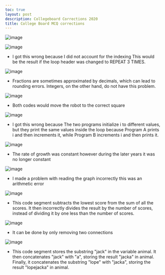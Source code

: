 ```yaml
---
toc: true
layout: post
description: Collegeboard Corrections 2020
title: College Board MCQ corrections
---
```


![image](https://user-images.githubusercontent.com/110933283/235427138-893f3410-86ea-46d3-bfb6-87a1537d8a64.png)


![image](https://user-images.githubusercontent.com/110933283/235427236-a8a770c1-309a-4e3b-aa42-955783c54a6b.png)
- I got this wrong because I did not account for the indexing This would be the result if the loop header was changed to REPEAT 3 TIMES.


![image](https://user-images.githubusercontent.com/110933283/235427302-458f9523-860a-46a8-94ee-348f57e86850.png)
- Fractions are sometimes approximated by decimals, which can lead to rounding errors. Integers, on the other hand, do not have this problem.


![image](https://user-images.githubusercontent.com/110933283/235427375-fb734fb7-3eb7-4d91-bd8e-83c9b6e912b4.png)
- Both codes would move the robot to the correct square


![image](https://user-images.githubusercontent.com/110933283/235427471-8f089fc4-2bbb-40f6-89c3-fc6406feb914.png)
- I got this wrong because The two programs initialize i to different values, but they print the same values inside the loop because Program A prints i and then increments it, while Program B increments i and then prints it.

![image](https://user-images.githubusercontent.com/110933283/235427590-7329923d-ec52-4585-a330-aa1da22a094a.png)
- The rate of growth was constant however during the later years it was no longer constant


![image](https://user-images.githubusercontent.com/110933283/235427647-f6808d8c-dbc8-448c-b29f-c4571c4fc83d.png)
- I made a problem with reading the graph incorrectly this was an arithmetic error


![image](https://user-images.githubusercontent.com/110933283/235427708-37dc108e-ec5b-4187-ab90-79330af44f07.png)
- This code segment subtracts the lowest score from the sum of all the scores. It then incorrectly divides the result by the number of scores, instead of dividing it by one less than the number of scores.


![image](https://user-images.githubusercontent.com/110933283/235427804-d6f1c2d6-703b-4093-b8b5-0cc1cdb472a5.png)
- It can be done by only removing two connections 


![image](https://user-images.githubusercontent.com/110933283/235427869-21d45de4-7b33-4810-9db7-e3468e9c1e6e.png)
- This code segment stores the substring "jack" in the variable animal. It then concatenates "jack" with "a", storing the result "jacka" in animal. Finally, it concatenates the substring "lope" with "jacka", storing the result "lopejacka" in animal.
